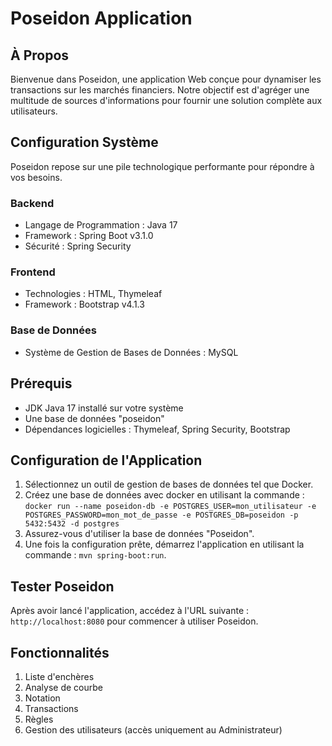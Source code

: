 
# Poseidon Application

## À Propos
Bienvenue dans Poseidon, une application Web conçue pour dynamiser les transactions sur les marchés financiers. Notre objectif est d'agréger une multitude de sources d'informations pour fournir une solution complète aux utilisateurs.

## Configuration Système
Poseidon repose sur une pile technologique performante pour répondre à vos besoins.

### Backend
- Langage de Programmation : Java 17
- Framework : Spring Boot v3.1.0
- Sécurité : Spring Security

### Frontend
- Technologies : HTML, Thymeleaf
- Framework : Bootstrap v4.1.3

### Base de Données
- Système de Gestion de Bases de Données : MySQL

## Prérequis
- JDK Java 17 installé sur votre système
- Une base de données "poseidon"
- Dépendances logicielles : Thymeleaf, Spring Security, Bootstrap

## Configuration de l'Application
1. Sélectionnez un outil de gestion de bases de données tel que Docker.
2. Créez une base de données avec docker en utilisant la commande : `docker run --name poseidon-db -e POSTGRES_USER=mon_utilisateur -e POSTGRES_PASSWORD=mon_mot_de_passe -e POSTGRES_DB=poseidon -p 5432:5432 -d postgres`
3. Assurez-vous d'utiliser la base de données "Poseidon".
4. Une fois la configuration prête, démarrez l'application en utilisant la commande : `mvn spring-boot:run`.

## Tester Poseidon
Après avoir lancé l'application, accédez à l'URL suivante : `http://localhost:8080` pour commencer à utiliser Poseidon.

## Fonctionnalités
1. Liste d'enchères
2. Analyse de courbe
3. Notation
4. Transactions
5. Règles
6. Gestion des utilisateurs (accès uniquement au Administrateur)